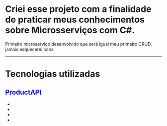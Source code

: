 # Criei esse projeto com a finalidade de praticar meus conhecimentos sobre Microsserviços com C#.

Primeiro microserviço desenvolvido que será igual meu primeiro CRUD, jamais esquecerei haha

<hr/> 

<h1>Tecnologias utilizadas</h1>
<h2 style="color:blue;">ProductAPI</h2>
<ul>
  <li></li>
  <li></li>
  <li></li>
  <li></li>
</ul>
